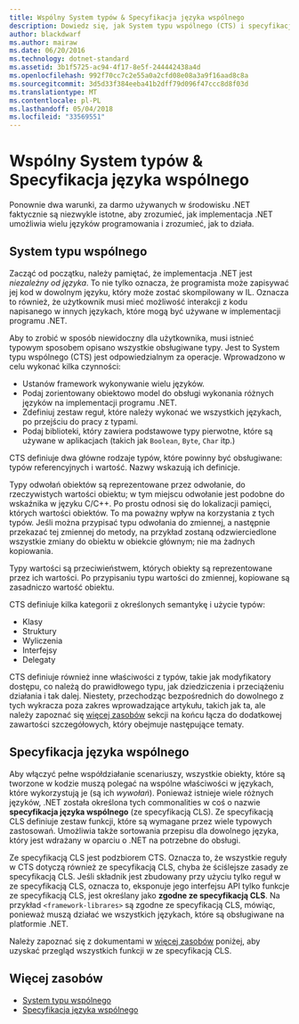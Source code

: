 ```yaml
---
title: Wspólny System typów & Specyfikacja języka wspólnego
description: Dowiedz się, jak System typu wspólnego (CTS) i specyfikacja języka wspólnego (CLS) umożliwiają .NET do obsługi wielu języków.
author: blackdwarf
ms.author: mairaw
ms.date: 06/20/2016
ms.technology: dotnet-standard
ms.assetid: 3b1f5725-ac94-4f17-8e5f-244442438a4d
ms.openlocfilehash: 992f70cc7c2e55a0a2cfd08e08a3a9f16aad8c8a
ms.sourcegitcommit: 3d5d33f384eeba41b2dff79d096f47ccc8d8f03d
ms.translationtype: MT
ms.contentlocale: pl-PL
ms.lasthandoff: 05/04/2018
ms.locfileid: "33569551"
---
```

# <a name="common-type-system--common-language-specification"></a>Wspólny System typów & Specyfikacja języka wspólnego

Ponownie dwa warunki, za darmo używanych w środowisku .NET faktycznie są niezwykle istotne, aby zrozumieć, jak implementacja .NET umożliwia wielu języków programowania i zrozumieć, jak to działa.

## <a name="common-type-system"></a>System typu wspólnego

Zacząć od początku, należy pamiętać, że implementacja .NET jest _niezależny od języka_. To nie tylko oznacza, że programista może zapisywać jej kod w dowolnym języku, który może zostać skompilowany w IL. Oznacza to również, że użytkownik musi mieć możliwość interakcji z kodu napisanego w innych językach, które mogą być używane w implementacji programu .NET.

Aby to zrobić w sposób niewidoczny dla użytkownika, musi istnieć typowym sposobem opisano wszystkie obsługiwane typy. Jest to System typu wspólnego (CTS) jest odpowiedzialnym za operacje. Wprowadzono w celu wykonać kilka czynności:

*   Ustanów framework wykonywanie wielu języków.
*   Podaj zorientowany obiektowo model do obsługi wykonania różnych języków na implementacji programu .NET.
*   Zdefiniuj zestaw reguł, które należy wykonać we wszystkich językach, po przejściu do pracy z typami.
*   Podaj biblioteki, który zawiera podstawowe typy pierwotne, które są używane w aplikacjach (takich jak `Boolean`, `Byte`, `Char` itp.)

CTS definiuje dwa główne rodzaje typów, które powinny być obsługiwane: typów referencyjnych i wartość. Nazwy wskazują ich definicje.

Typy odwołań obiektów są reprezentowane przez odwołanie, do rzeczywistych wartości obiektu; w tym miejscu odwołanie jest podobne do wskaźnika w języku C/C++. Po prostu odnosi się do lokalizacji pamięci, których wartości obiektów. To ma poważny wpływ na korzystania z tych typów. Jeśli można przypisać typu odwołania do zmiennej, a następnie przekazać tej zmiennej do metody, na przykład zostaną odzwierciedlone wszystkie zmiany do obiektu w obiekcie głównym; nie ma żadnych kopiowania.

Typy wartości są przeciwieństwem, których obiekty są reprezentowane przez ich wartości. Po przypisaniu typu wartości do zmiennej, kopiowane są zasadniczo wartość obiektu.

CTS definiuje kilka kategorii z określonych semantykę i użycie typów:

*   Klasy
*   Struktury
*   Wyliczenia
*   Interfejsy
*   Delegaty

CTS definiuje również inne właściwości z typów, takie jak modyfikatory dostępu, co należą do prawidłowego typu, jak dziedziczenia i przeciążeniu działania i tak dalej. Niestety, przechodząc bezpośrednich do dowolnego z tych wykracza poza zakres wprowadzające artykułu, takich jak ta, ale należy zapoznać się [więcej zasobów](#more-resources) sekcji na końcu łącza do dodatkowej zawartości szczegółowych, który obejmuje następujące tematy.

## <a name="common-language-specification"></a>Specyfikacja języka wspólnego

Aby włączyć pełne współdziałanie scenariuszy, wszystkie obiekty, które są tworzone w kodzie muszą polegać na wspólne właściwości w językach, które wykorzystują je (są ich _wywołań_). Ponieważ istnieje wiele różnych języków, .NET została określona tych commonalities w coś o nazwie **specyfikacja języka wspólnego** (ze specyfikacją CLS). Ze specyfikacją CLS definiuje zestaw funkcji, które są wymagane przez wiele typowych zastosowań. Umożliwia także sortowania przepisu dla dowolnego języka, który jest wdrażany w oparciu o .NET na potrzebne do obsługi.

Ze specyfikacją CLS jest podzbiorem CTS. Oznacza to, że wszystkie reguły w CTS dotyczą również ze specyfikacją CLS, chyba że ściślejsze zasady ze specyfikacją CLS. Jeśli składnik jest zbudowany przy użyciu tylko reguł w ze specyfikacją CLS, oznacza to, eksponuje jego interfejsu API tylko funkcje ze specyfikacją CLS, jest określany jako **zgodne ze specyfikacją CLS**. Na przykład `<framework-librares>` są zgodne ze specyfikacją CLS, mówiąc, ponieważ muszą działać we wszystkich językach, które są obsługiwane na platformie .NET.

Należy zapoznać się z dokumentami w [więcej zasobów](#more-resources) poniżej, aby uzyskać przegląd wszystkich funkcji w ze specyfikacją CLS.

## <a name="more-resources"></a>Więcej zasobów

*   [System typu wspólnego](./base-types/common-type-system.md)
*   [Specyfikacja języka wspólnego](language-independence-and-language-independent-components.md)
